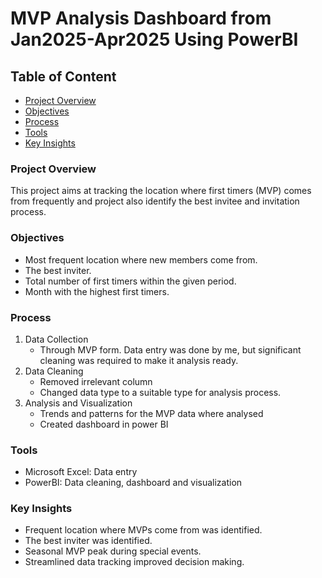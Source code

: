 # MVP Analysis Dashboard from Jan2025-Apr2025 Using PowerBI
## Table of Content
- [Project Overview](#project-overview)
- [Objectives](#objectives)
- [Process](#process)
- [Tools](#tools)
- [Key Insights](#key-insights) 

### Project Overview
This project aims at tracking the location where first timers (MVP) comes from frequently and project also identify the best invitee and invitation process.
### Objectives
- Most frequent location where new members come from.
- The best inviter.
- Total number of first timers within the given period.
- Month with the highest first timers.
### Process
1. Data Collection
   - Through MVP form. Data entry was done by me, but significant cleaning was required to make it analysis ready.
2. Data Cleaning
   - Removed irrelevant column
   - Changed data type to a suitable type for analysis process.
3. Analysis and Visualization
   - Trends and patterns for the MVP data where analysed
   - Created dashboard in power BI
### Tools
- Microsoft Excel: Data entry
- PowerBI: Data cleaning, dashboard and visualization
### Key Insights
- Frequent location where MVPs come from was identified.
- The best inviter was identified.
- Seasonal MVP peak during special events.
- Streamlined data tracking improved decision making.
  
